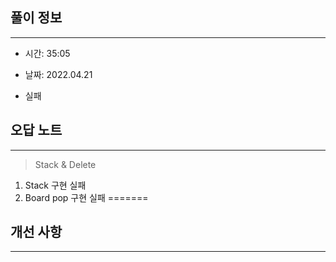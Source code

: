 ## 풀이 정보

---

- 시간: 35:05

- 날짜: 2022.04.21

- 실패

## 오답 노트

---

> Stack & Delete

1. Stack 구현 실패
2. Board pop 구현 실패
=======

## 개선 사항

---




